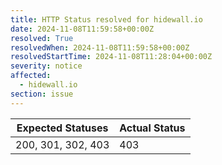 ```yaml
---
title: HTTP Status resolved for hidewall.io
date: 2024-11-08T11:59:58+00:00Z
resolved: True
resolvedWhen: 2024-11-08T11:59:58+00:00Z
resolvedStartTime: 2024-11-08T11:28:04+00:00Z
severity: notice
affected:
  - hidewall.io
section: issue
---
```


| Expected Statuses | Actual Status  |
|-------------------|----------------|
| 200, 301, 302, 403 | 403 |
